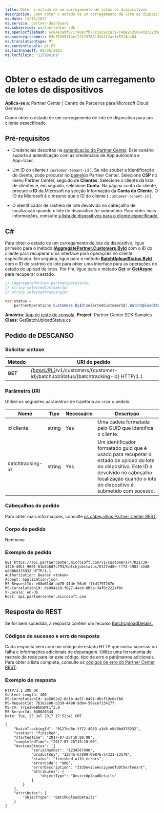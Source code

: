 ```yaml
---
title: Obter o estado de um carregamento de lotes de dispositivos
description: Como obter o estado de um carregamento de lote de dispositivo para um cliente especificado.
ms.date: 12/15/2017
ms.service: partner-dashboard
ms.subservice: partnercenter-sdk
ms.openlocfilehash: 6c84e3e9f8717a0ecfb75c19291ca397c48e2435864d2c22d3dac893a1007f7f
ms.sourcegitcommit: 63ef5995314ef22f29768132dff2acf45914ea84
ms.translationtype: MT
ms.contentlocale: pt-PT
ms.lasthandoff: 08/06/2021
ms.locfileid: "115996109"
---
```

# <a name="get-the-status-of-a-device-batch-upload"></a>Obter o estado de um carregamento de lotes de dispositivos

**Aplica-se a**: Partner Center | Centro de Parceiros para Microsoft Cloud Germany

Como obter o estado de um carregamento de lote de dispositivo para um cliente especificado.

## <a name="prerequisites"></a>Pré-requisitos

- Credenciais descritas na [autenticação do Partner Center](partner-center-authentication.md). Este cenário suporta a autenticação com as credenciais de App autónoma e App+User.

- Um ID do cliente ( `customer-tenant-id` ). Se não souber a identificação do cliente, pode procurar no [painel](https://partner.microsoft.com/dashboard)do Partner Center. Selecione **CSP** no menu Partner Center, seguido de **Clientes**. Selecione o cliente da lista de clientes e, em seguida, selecione **Conta.** Na página conta do cliente, procure o **ID** da Microsoft na secção Informação da **Conta do Cliente.** O ID da Microsoft é o mesmo que o ID do cliente ( `customer-tenant-id` ).

- O identificador de rastreio de lote devolvido no cabeçalho de localização quando o lote do dispositivo foi submetido. Para obter mais informações, consulte [a lista de dispositivos para o cliente especificado.](upload-a-list-of-devices-for-the-specified-customer.md)

## <a name="c"></a>C\#

Para obter o estado de um carregamento de lote de dispositivo, ligue primeiro para o método [**IAggregatePartner.Customers.ById**](/dotnet/api/microsoft.store.partnercenter.customers.icustomercollection.byid) com o ID do cliente para recuperar uma interface para operações no cliente especificado. Em seguida, ligue para o método [**BatchUploadStatus.ById**](/dotnet/api/microsoft.store.partnercenter.devicesdeployment.ibatchjobstatuscollection.byid) com o ID de rastreio do lote para obter uma interface para as operações de estado de upload de lotes. Por fim, ligue para o método [**Get**](/dotnet/api/microsoft.store.partnercenter.devicesdeployment.ibatchjobstatus.get) or [**GetAsync**](/dotnet/api/microsoft.store.partnercenter.devicesdeployment.ibatchjobstatus.getasync) para recuperar o estado.

``` csharp
// IAggregatePartner partnerOperations;
// string selectedCustomerId;
// string selectedTrackingId;

var status =
    partnerOperations.Customers.ById(selectedCustomerId).BatchUploadStatus.ById(selectedTrackingId).Get();
```

**Amostra**: [App de teste de consola](console-test-app.md). **Project**: Partner Center SDK Samples **Class**: GetBatchUploadStatus.cs

## <a name="rest-request"></a>Pedido de DESCANSO

### <a name="request-syntax"></a>Solicitar sintaxe

| Método  | URI do pedido                                                                                                       |
|---------|-------------------------------------------------------------------------------------------------------------------|
| **GET** | [*{baseURL}*](partner-center-rest-urls.md)/v1/customers/{customer-id}/batchJobStatus/{batchtracking-id} HTTP/1.1 |

### <a name="uri-parameter"></a>Parâmetro URI

Utilize os seguintes parâmetros de trajetória ao criar o pedido.

| Nome             | Tipo   | Necessário | Descrição                                                                                                                                                                    |
|------------------|--------|----------|--------------------------------------------------------------------------------------------------------------------------------------------------------------------------------|
| id cliente      | string | Yes      | Uma cadeia formatada pelo GUID que identifica o cliente.                                                                                                                          |
| batchtracking-id | string | Yes      | Um identificador formatado guid que é usado para recuperar o estado de upload do lote do dispositivo. Este ID é devolvido no cabeçalho localização quando o lote do dispositivo é submetido com sucesso. |

### <a name="request-headers"></a>Cabeçalhos do pedido

Para obter mais informações, consulte [os cabeçalhos Partner Center REST](headers.md).

### <a name="request-body"></a>Corpo do pedido

Nenhuma

### <a name="request-example"></a>Exemplo de pedido

```http
GET https://api.partnercenter.microsoft.com/v1/customers/47021739-3426-40bf-9601-61b4b6d7c793/batchjobstatus/0127ed8e-ff72-4983-a3d8-e8d8bd378932 HTTP/1.1
Authorization: Bearer <token>
Accept: application/json
MS-RequestId: e88d014d-ab70-41de-90a0-f7fd1797267d
MS-CorrelationId: de894e18-f027-4ac0-8b5a-34f0c222af0c
X-Locale: en-US
Host: api.partnercenter.microsoft.com
```

## <a name="rest-response"></a>Resposta do REST

Se for bem sucedida, a resposta contém um recurso [BatchUploadDetails.](device-deployment-resources.md#batchuploaddetails)

### <a name="response-success-and-error-codes"></a>Códigos de sucesso e erro de resposta

Cada resposta vem com um código de estado HTTP que indica sucesso ou falha e informações adicionais de depuragem. Utilize uma ferramenta de rastreio de rede para ler este código, tipo de erro e parâmetros adicionais. Para obter a lista completa, consulte os [códigos de erro do Partner Center REST](error-codes.md).

### <a name="response-example"></a>Exemplo de resposta

```http
HTTP/1.1 200 OK
Content-Length: 400
MS-CorrelationId: 4a5002a2-0c1b-4e57-b491-dbcf19c0e7b8
MS-RequestId: 7b3e2e00-b330-4480-9d84-59ace713427f
MS-CV: YrLe3w6BbUSMt1fi.0
MS-ServerId: 030020344
Date: Tue, 25 Jul 2017 17:52:41 GMT

{
    "batchTrackingId": "0127ed8e-ff72-4983-a3d8-e8d8bd378932",
    "status": "finished",
    "startedTime": "2017-07-25T10:00:00",
    "completedTime": "2017-07-25T10:10:00",
    "devicesStatus": [{
            "serialNumber": "1234567890",
            "productKey": "12345-67890-09876-54321-13579",
            "status": "finished_with_errors",
            "errorCode": "808",
            "errorDescription": "ZtdDeviceAssignedToOtherTenant",
            "attributes": {
                "objectType": "DeviceUploadDetails"
            }
        }
    ],
    "attributes": {
        "objectType": "BatchUploadDetails"
    }
}
```
